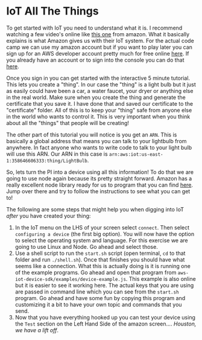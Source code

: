 IoT All The Things
====

To get started with IoT you need to understand what it is. I recommend watching a few video's online like [this one](https://aws.amazon.com/iot-platform/) from amazon. What it basically explains is what Amazon gives us with their IoT system. For the actual code camp we can use my amazon account but if you want to play later you can sign up for an AWS developer account pretty much for free online [here](https://aws.amazon.com/s/dm/optimization/server-side-test/free-tier/free_np/). If you already have an account or to sign into the console you can do that [here](https://aws.amazon.com/iot/).

Once you sign in you can get started with the interactive 5 minute tutorial. This lets you create a "thing". In our case the "thing" is a light bulb but it just as easily could have been a car, a water faucet, your dryer or anything else in the real world. Make sure when you create the thing and generate the certificate that you save it. I have done that and saved our certificate to the "certificate" folder. All of this is to keep your "thing" safe from anyone else in the world who wants to control it. This is very important when you think about all the "things" that people will be creating!

The other part of this tutorial you will notice is you get an `ARN`. This is basically a global address that means you can talk to your lightbulb from anywhere. In fact anyone who wants to write code to talk to your light bulb will use this ARN. Our ARN in this case is `arn:aws:iot:us-east-1:358646606333:thing/LightBulb`.

So, lets turn the PI into a device using all this information! To do that we are going to use node again because its pretty straight forward. Amazon has a really excellent node library ready for us to program that you can find [here](https://github.com/aws/aws-iot-device-sdk-js). Jump over there and try to follow the instructions to see what you can get to!

The following are some steps that might help you when digging into IoT *after* you have created your thing:

1. In the IoT menu on the LHS of your screen select `connect`. Then select `configuring a device` (the first big option). You will now have the option to select the operating system and language. For this exercise we are going to use Linux and Node. Go ahead and select those.
2. Use a shell script to run the `start.sh` script (open terminal, `cd` to that folder and run `./shell.sh`). Once that finishes you should have what seems like a connection. What this is actually doing is it is running one of the example programs. Go ahead and open that program from `aws-iot-device-sdk/examples/device-example.js`. This example is also online but it is easier to see it working here. The actual keys that you are using are passed in command line which you can see from the `start.sh` program. Go ahead and have some fun by copying this program and customizing it a bit to have your own topic and commands that you send.
3. Now that you have everything hooked up you can test your device using the `Test` section on the Left Hand Side of the amazon screen.... _Houston, we have a lift off_.










